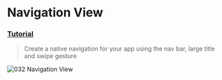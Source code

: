 # Navigation View
 ### [Tutorial](https://designcode.io/swiftui-handbook-navigation-view)
> Create a native navigation for your app using the nav bar, large title and swipe gesture

![032  Navigation View](https://github.com/mrgsdev/DesignCode/assets/157994617/6ec02713-2b7b-4759-9dd4-3c3a8a223ef9)
